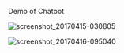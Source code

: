Demo of Chatbot
      
![screenshot_20170415-030805](https://user-images.githubusercontent.com/29045747/51431387-3397e780-1c52-11e9-9e86-27356871e3ac.png)

![screenshot_20170416-095040](https://user-images.githubusercontent.com/29045747/51431423-c0db3c00-1c52-11e9-93ba-015ad58e4bff.png)

